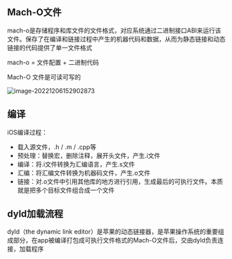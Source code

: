 ## Mach-O文件

mach-o是存储程序和库文件的文件格式，对应系统通过二进制接口ABI来运行该文件。保存了在编译和链接过程中产生的机器代码和数据，从而为静态链接和动态链接的代码提供了单一文件格式

mach-o = 文件配置 + 二进制代码

Mach-O 文件是可读可写的

![image-20221206152902873](http://xingyajie.oss-cn-hangzhou.aliyuncs.com/uPic/image-20221206152902873.png)

## 编译

iOS编译过程：

- 载入源文件，.h / .m / .cpp等
- 预处理：替换宏，删除注释，展开头文件，产生.i文件
- 编译：将.i文件转换为汇编语言，产生.s文件
- 汇编：将汇编文件转换为机器码文件，产生.o文件
- 链接：对.o文件中引用其他库的地方进行引用，生成最后的可执行文件。本质就是把多个⽬标⽂件组合成⼀个⽂件

## dyld加载流程

dyld（the dynamic link editor）是苹果的动态链接器，是苹果操作系统的重要组成部分，在app被编译打包成可执行文件格式的Mach-O文件后，交由dyld负责连接，加载程序
